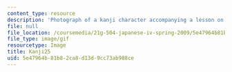 ```yaml
---
content_type: resource
description: 'Photograph of a kanji character accompanying a lesson on Japanese. '
file: null
file_location: /coursemedia/21g-504-japanese-iv-spring-2009/5e47964b81b82ca8d13d9cc73ab988ce_Kanji25.gif
file_type: image/gif
resourcetype: Image
title: Kanji25
uid: 5e47964b-81b8-2ca8-d13d-9cc73ab988ce
---
```

